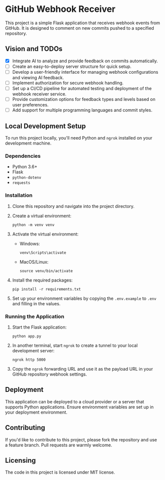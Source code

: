 # GitHub Webhook Receiver

This project is a simple Flask application that receives webhook events from GitHub. It is designed to comment on new commits pushed to a specified repository.

## Vision and TODOs

- [x] Integrate AI to analyze and provide feedback on commits automatically.
- [ ] Create an easy-to-deploy server structure for quick setup.
- [ ] Develop a user-friendly interface for managing webhook configurations and viewing AI feedback.
- [ ] Implement authorization for secure webhook handling.
- [ ] Set up a CI/CD pipeline for automated testing and deployment of the webhook receiver service.
- [ ] Provide customization options for feedback types and levels based on user preferences.
- [ ] Add support for multiple programming languages and commit styles.

## Local Development Setup

To run this project locally, you'll need Python and `ngrok` installed on your development machine.

### Dependencies

- Python 3.6+
- Flask
- `python-dotenv`
- `requests`

### Installation

1. Clone this repository and navigate into the project directory.
2. Create a virtual environment:

   ```
   python -m venv venv
   ```

3. Activate the virtual environment:
   
   - Windows:

     ```
     venv\Scripts\activate
     ```

   - MacOS/Linux:

     ```
     source venv/bin/activate
     ```

4. Install the required packages:

   ```
   pip install -r requirements.txt
   ```

5. Set up your environment variables by copying the `.env.example` to `.env` and filling in the values.

### Running the Application

1. Start the Flask application:

   ```
   python app.py
   ```

2. In another terminal, start `ngrok` to create a tunnel to your local development server:

   ```
   ngrok http 5000
   ```

3. Copy the `ngrok` forwarding URL and use it as the payload URL in your GitHub repository webhook settings.

## Deployment

This application can be deployed to a cloud provider or a server that supports Python applications. Ensure environment variables are set up in your deployment environment.

## Contributing

If you'd like to contribute to this project, please fork the repository and use a feature branch. Pull requests are warmly welcome.

## Licensing

The code in this project is licensed under MIT license.

